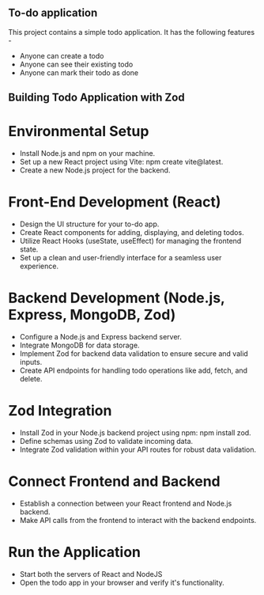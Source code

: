 ## To-do application

This project contains a simple todo application.
It has the following features -

- Anyone can create a todo
- Anyone can see their existing todo
- Anyone can mark their todo as done

## Building Todo Application with Zod

# Environmental Setup
   - Install Node.js and npm on your machine.
   - Set up a new React project using Vite: npm create vite@latest.
   - Create a new Node.js project for the backend.
     
# Front-End Development (React)
  - Design the UI structure for your to-do app.
  - Create React components for adding, displaying, and deleting todos.
  - Utilize React Hooks (useState, useEffect) for managing the frontend state.
  - Set up a clean and user-friendly interface for a seamless user experience.

# Backend Development (Node.js, Express, MongoDB, Zod)
  - Configure a Node.js and Express backend server.
  - Integrate MongoDB for data storage.
  - Implement Zod for backend data validation to ensure secure and valid inputs.
  - Create API endpoints for handling todo operations like add, fetch, and delete.

# Zod Integration
  - Install Zod in your Node.js backend project using npm: npm install zod.
  - Define schemas using Zod to validate incoming data.
  - Integrate Zod validation within your API routes for robust data validation.

# Connect Frontend and Backend
  - Establish a connection between your React frontend and Node.js backend.
  - Make API calls from the frontend to interact with the backend endpoints.

# Run the Application
  - Start both the servers of React and NodeJS
  - Open the todo app in your browser and verify it's functionality.
